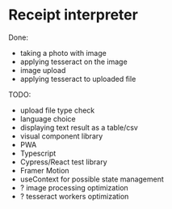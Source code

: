 # Receipt interpreter
Done:
 - taking a photo with image
 - applying tesseract on the image
 - image upload
 - applying tesseract to uploaded file
 
 TODO:
  - upload file type check
  - language choice
  - displaying text result as a table/csv
  - visual component library
  - PWA
  - Typescript
  - Cypress/React test library
  - Framer Motion
  - useContext for possible state management
  - ? image processing optimization
  - ? tesseract workers optimization
